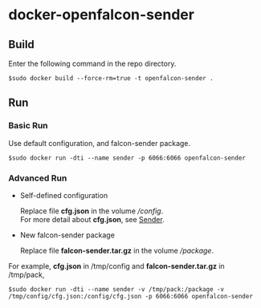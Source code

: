 # docker-openfalcon-sender

## Build

Enter the following command in the repo directory.

```
$sudo docker build --force-rm=true -t openfalcon-sender .
```

## Run

### Basic Run

Use default configuration, and falcon-sender package.

```
$sudo docker run -dti --name sender -p 6066:6066 openfalcon-sender
```

### Advanced Run

+ Self-defined configuration

    Replace file **cfg.json** in the volume */config*.  
    For more detail about **cfg.json**, see [Sender](http://book.open-falcon.com/zh/install/sender.html).

+ New falcon-sender package

    Replace file **falcon-sender.tar.gz** in the volume */package*.
    
For example, **cfg.json** in /tmp/config and **falcon-sender.tar.gz** in /tmp/pack,

```
$sudo docker run -dti --name sender -v /tmp/pack:/package -v /tmp/config/cfg.json:/config/cfg.json -p 6066:6066 openfalcon-sender
```
